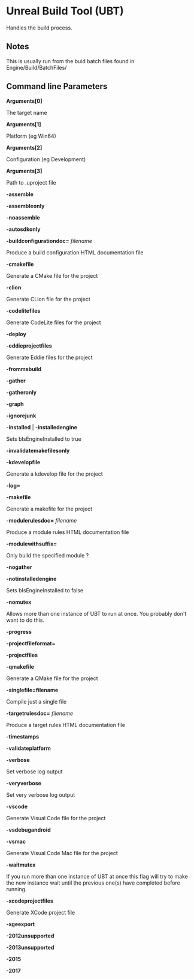 # Unreal Build Tool (UBT)

Handles the build process.

## Notes

This is usually run from the buid batch files found in Engine/Build/BatchFiles/

## Command line Parameters

**Arguments[0]**

The target name

**Arguments[1]**

Platform (eg Win64)

**Arguments[2]**

Configuration (eg Development)

**Arguments[3]**

Path to .uproject file

**-assemble**

**-assembleonly**

**-noassemble**

**-autosdkonly**

**-buildconfigurationdoc=** *filename*

Produce a build configuration HTML documentation file

**-cmakefile**

Generate a CMake file for the project

**-clion**

Generate CLion file for the project

**-codelitefiles**

Generate CodeLite files for the project

**-deploy**

**-eddieprojectfiles**

Generate Eddie files for the project

**-frommsbuild**

**-gather**

**-gatheronly**

**-graph**

**-ignorejunk**

**-installed** | **-installedengine**

Sets bIsEngineInstalled to true

**-invalidatemakefilesonly**

**-kdevelopfile**

Generate a kdevelop file for the project

**-log=**

**-makefile**

Generate a makefile for the project

**-modulerulesdoc=** *filename*

Produce a module rules HTML documentation file

**-modulewithsuffix=**

Only build the specified module ?

**-nogather**

**-notinstalledengine**

Sets bIsEngineInstalled to false

**-nomutex**

Allows more than one instance of UBT to run at once. You probably don't want to do this.

**-progress**

**-projectfileformat=**

**-projectfiles**

**-qmakefile**

Generate a QMake file for the project

**-singlefile=filename**

Compile just a single file

**-targetrulesdoc=** *filename*

Produce a target rules HTML documentation file

**-timestamps**

**-validateplatform**

**-verbose**

Set verbose log output

**-veryverbose**

Set very verbose log output

**-vscode**

Generate Visual Code file for the project

**-vsdebugandroid**

**-vsmac**

Generate Visual Code Mac file for the project

**-waitmutex**

If you run more than one instance of UBT at once this flag will try to make the new instance wait until the previous one(s) have completed before running.

**-xcodeprojectfiles**

Generate XCode project file

**-xgeexport**

**-2012unsupported**

**-2013unsupported**

**-2015**

**-2017**


